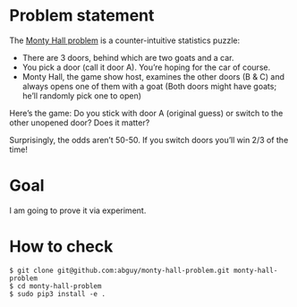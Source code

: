 # Problem statement

The [Monty Hall problem](https://en.wikipedia.org/wiki/Monty_Hall_problem) is a counter-intuitive statistics puzzle:

* There are 3 doors, behind which are two goats and a car.
* You pick a door (call it door A). You’re hoping for the car of course.
* Monty Hall, the game show host, examines the other doors (B & C) and always opens one of them with a goat (Both doors might have goats; he’ll randomly pick one to open)

Here’s the game: Do you stick with door A (original guess) or switch to the other unopened door? Does it matter?

Surprisingly, the odds aren’t 50-50. If you switch doors you’ll win 2/3 of the time!

# Goal

I am going to prove it via experiment.

# How to check

```
$ git clone git@github.com:abguy/monty-hall-problem.git monty-hall-problem
$ cd monty-hall-problem
$ sudo pip3 install -e .
```
